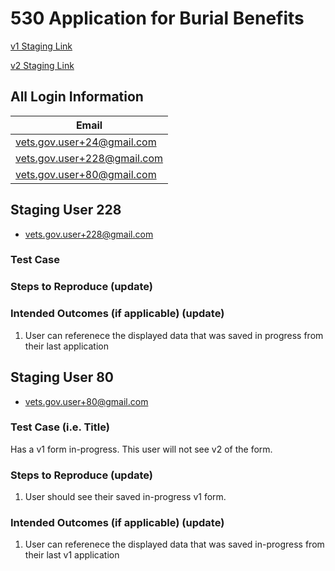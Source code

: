 # 530 Application for Burial Benefits

[v1 Staging Link](https://staging.va.gov/burials-and-memorials/application/530/introduction)

[v2 Staging Link](https://staging.va.gov/burials-and-memorials-v2/application/530/introduction)

## All Login Information
| Email                         |
| ----------------------------- |
| vets.gov.user+24@gmail.com   |
| vets.gov.user+228@gmail.com   |
| vets.gov.user+80@gmail.com   |

## Staging User 228
- vets.gov.user+228@gmail.com

### Test Case


### Steps to Reproduce (update)


### Intended Outcomes (if applicable) (update)
1. User can referenece the displayed data that was saved in progress from their last application

## Staging User 80

- vets.gov.user+80@gmail.com 


### Test Case (i.e. Title)
Has a v1 form in-progress. This user will not see v2 of the form.

### Steps to Reproduce (update)
1. User should see their saved in-progress v1 form.

### Intended Outcomes (if applicable) (update)
1. User can referenece the displayed data that was saved in-progress from their last v1 application
